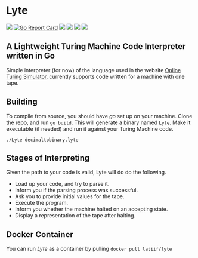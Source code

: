 # Lyte
[![](https://img.shields.io/github/languages/top/llusx/Lyte.svg)]()
[![Go Report Card](https://goreportcard.com/badge/github.com/llusx/Lyte)](https://goreportcard.com/report/github.com/llusx/Lyte)
[![](https://img.shields.io/github/last-commit/llusx/Lyte)]()
[![](https://img.shields.io/github/license/llusx/Lyte)]()
[![](https://img.shields.io/maintenance/yes/2019)]()
[![](https://img.shields.io/docker/pulls/latiif/lyte)]()

A Lightweight Turing Machine Code Interpreter written in Go
---
Simple interpreter (for now) of the language used in the website [Online Turing Simulator](https://turingmachinesimulator.com/), currently supports code written for a machine with one tape.
## Building
To compile from source, you should have *go* set up on your machine.
Clone the repo, and run `go build`. This will generate a binary named `Lyte`. Make it executable (if needed) and run it against your Turing Machine code.

`./Lyte decimaltobinary.lyte` 

## Stages of Interpreting
Given the path to your code is valid, Lyte will do do the following.

+ Load up your code, and try to parse it.
+ Inform you if the parsing process was successful.
+ Ask you to provide initial values for the tape.
+ Execute the program.
+ Inform you whether the machine halted on an accepting state.
+ Display a representation of the tape after halting.


## Docker Container
You can run *Lyte* as a container by pulling 
`docker pull latiif/lyte`